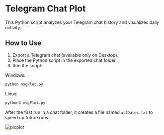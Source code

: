 # Telegram Chat Plot

This Python script analyzes your Telegram chat history and visualizes daily activity.

## How to Use

1. Export a Telegram chat (available only on Desktop).
2. Place the Python script in the exported chat folder.
3. Run the script:

Windows:
   ```bash
   python msgPlot.py
   ```
Linux:
   ```bash
   python3 msgPlot.py
```
After the first run in a chat folder, it creates a file named `allDates.txt` to speed up future runs.

![picplot](https://github.com/user-attachments/assets/888aba10-616a-4230-a1a3-bff3eccc3b0a)
